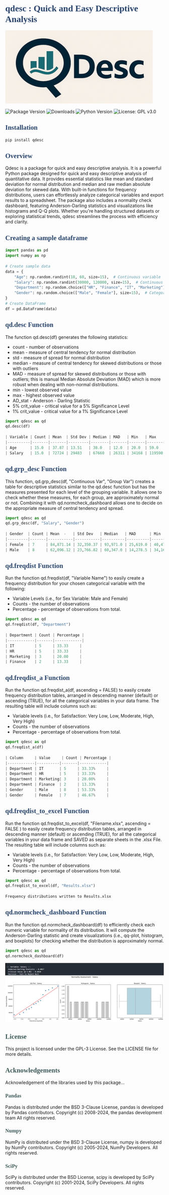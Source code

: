 # <font face = 'Impact' color = '#274472' >  qdesc : Quick and Easy Descriptive Analysis </font>
![QDesc](https://raw.githubusercontent.com/Dcroix/qdesc/refs/heads/main/QDesc%20logo.png)

![Package Version](https://img.shields.io/badge/version-0.1.9.6-pink)
![Downloads](https://pepy.tech/badge/qdesc)
![Python Version](https://img.shields.io/badge/python-3.8%2B-blue)
![License: GPL v3.0](https://img.shields.io/badge/license-GPL%20v3.0-blue)

## <font face = 'Calibri' color = '#274472' >  Installation </font>
```sh
pip install qdesc
```

## <font face = 'Calibri' color = '#274472' >  Overview </font>
Qdesc is a package for quick and easy descriptive analysis. It is a powerful Python package designed for quick and easy descriptive analysis of quantitative data. It provides essential statistics like mean and standard deviation for normal distribution and median and raw median absolute deviation for skewed data. With built-in functions for frequency distributions, users can effortlessly analyze categorical variables and export results to a spreadsheet. The package also includes a normality check dashboard, featuring Anderson-Darling statistics and visualizations like histograms and Q-Q plots. Whether you're handling structured datasets or exploring statistical trends, qdesc streamlines the process with efficiency and clarity.

## <font face = 'Calibri' color = '#274472' >  Creating a sample dataframe</font>
```python
import pandas as pd
import numpy as np

# Create sample data
data = {
    "Age": np.random.randint(18, 60, size=15),  # Continuous variable
    "Salary": np.random.randint(30000, 120000, size=15),  # Continuous variable
    "Department": np.random.choice(["HR", "Finance", "IT", "Marketing"], size=15),  # Categorical variable
    "Gender": np.random.choice(["Male", "Female"], size=15),  # Categorical variable
}
# Create DataFrame
df = pd.DataFrame(data)
```
## <font face = 'Calibri' color = '#274472' >  qd.desc Function</font>
The function qd.desc(df) generates the following statistics:
* count - number of observations
* mean - measure of central tendency for normal distribution	
* std - measure of spread for normal distribution
* median - measure of central tendency for skewed distributions or those with outliers
* MAD - measure of spread for skewed distributions or those with outliers; this is manual Median Absolute Deviation (MAD) which is more robust when dealing with non-normal distributions.
* min - lowest observed value
* max - highest observed value	
* AD_stat	- Anderson - Darling Statistic
* 5% crit_value - critical value for a 5% Significance Level	
* 1% crit_value - critical value for a 1% Significance Level

```python
import qdesc as qd
qd.desc(df)

| Variable | Count | Mean  | Std Dev | Median | MAD   | Min   | Max    | AD Stat | 5% Crit Value |
|----------|-------|-------|---------|--------|-------|-------|--------|---------|---------------|
| Age      | 15.0  | 37.87 | 13.51   | 38.0   | 12.0  | 20.0  | 59.0   | 0.41    | 0.68          |
| Salary   | 15.0  | 72724 | 29483   | 67660  | 26311 | 34168 | 119590 | 0.40    | 0.68          |
```

## <font face = 'Calibri' color = '#274472' >  qd.grp_desc Function</font>
This function, qd.grp_desc(df, "Continuous Var", "Group Var") creates a table for descriptive statistics similar to the qd.desc function but has the measures
presented for each level of the grouping variable. It allows one to check whether these measures, for each group, are approximately normal or not. Combining it
with qd.normcheck_dashboard allows one to decide on the appropriate measure of central tendency and spread.

```python
import qdesc as qd
qd.grp_desc(df, "Salary", "Gender")

| Gender  | Count | Mean  -   | Std Dev   | Median   | MAD      | Min    | Max     | AD Stat | 5% Crit Value |
|---------|-------|-----------|-----------|----------|----------|--------|---------|---------|---------------|
| Female  | 7     | 84,871.14 | 32,350.37 | 93,971.0 | 25,619.0 | 40,476 | 119,590 | 0.36    | 0.74          |
| Male    | 8     | 62,096.12 | 23,766.82 | 60,347.0 | 14,278.5 | 34,168 | 106,281 | 0.24    | 0.71          |
```

## <font face = 'Calibri' color = '#274472' >  qd.freqdist Function</font>
Run the function qd.freqdist(df, "Variable Name") to easily create a frequency distribution for your chosen categorical variable with the following:
* Variable Levels (i.e., for Sex Variable: Male and Female)
* Counts - the number of observations
* Percentage - percentage of observations from total.

```python
import qdesc as qd
qd.freqdist(df, "Department")

| Department | Count | Percentage |
|------------|-------|------------|
| IT         | 5     | 33.33     |
| HR         | 5     | 33.33     |
| Marketing  | 3     | 20.00     |
| Finance    | 2     | 13.33     |
```

## <font face = 'Calibri' color = '#274472' >  qd.freqdist_a Function</font>
Run the function qd.freqdist_a(df, ascending = FALSE) to easily create frequency distribution tables, arranged in descending manner (default) or ascending (TRUE), for all the categorical variables in your data frame. The resulting table will include columns such as:
* Variable levels (i.e., for Satisfaction: Very Low, Low, Moderate, High, Very High) 
* Counts - the number of observations
* Percentage - percentage of observations from total.

```python
import qdesc as qd
qd.freqdist_a(df)

| Column     | Value     | Count | Percentage |
|------------|----------|-------|------------|
| Department | IT       | 5     | 33.33%     |
| Department | HR       | 5     | 33.33%     |
| Department | Marketing| 3     | 20.00%     |
| Department | Finance  | 2     | 13.33%     |
| Gender     | Male     | 8     | 53.33%     |
| Gender     | Female   | 7     | 46.67%     |
```

## <font face = 'Calibri' color = '#274472' >  qd.freqdist_to_excel Function</font>
Run the function qd.freqdist_to_excel(df, "Filename.xlsx", ascending = FALSE ) to easily create frequency distribution tables, arranged in descending manner (default) or ascending (TRUE), for all  the categorical variables in your data frame and SAVED as separate sheets in the .xlsx File. The resulting table will include columns such as:
* Variable levels (i.e., for Satisfaction: Very Low, Low, Moderate, High, Very High) 
* Counts - the number of observations
* Percentage - percentage of observations from total.

```python
import qdesc as qd
qd.freqdist_to_excel(df, "Results.xlsx")

Frequency distributions written to Results.xlsx
```

## <font face = 'Calibri' color = '#274472' >  qd.normcheck_dashboard Function</font>
Run the function qd.normcheck_dashboard(df) to efficiently check each numeric variable for normality of its distribution. It will compute the Anderson-Darling statistic and create visualizations (i.e., qq-plot, histogram, and boxplots) for checking whether the distribution is approximately normal.

```python
import qdesc as qd
qd.normcheck_dashboard(df)
```
![Descriptive Statistics](https://raw.githubusercontent.com/Dcroix/qdesc/refs/heads/main/qd.normcheck_dashboard.png)


## <font face = 'Calibri' color = '#3D5B59' >  License</font>
This project is licensed under the GPL-3 License. See the LICENSE file for more details.

## <font face = 'Calibri' color = '#3D5B59' >  Acknowledgements</font>
Acknowledgement of the libraries used by this package...

### <font face = 'Calibri' color = '#3D5B59' >  Pandas</font>
Pandas is distributed under the BSD 3-Clause License, pandas is developed by Pandas contributors. Copyright (c) 2008-2024, the pandas development team All rights reserved.
### <font face = 'Calibri' color = '#3D5B59' >  Numpy</font>
NumPy is distributed under the BSD 3-Clause License, numpy is developed by NumPy contributors. Copyright (c) 2005-2024, NumPy Developers. All rights reserved.
### <font face = 'Calibri' color = '#3D5B59' >  SciPy</font>
SciPy is distributed under the BSD License, scipy is developed by SciPy contributors. Copyright (c) 2001-2024, SciPy Developers. All rights reserved.






